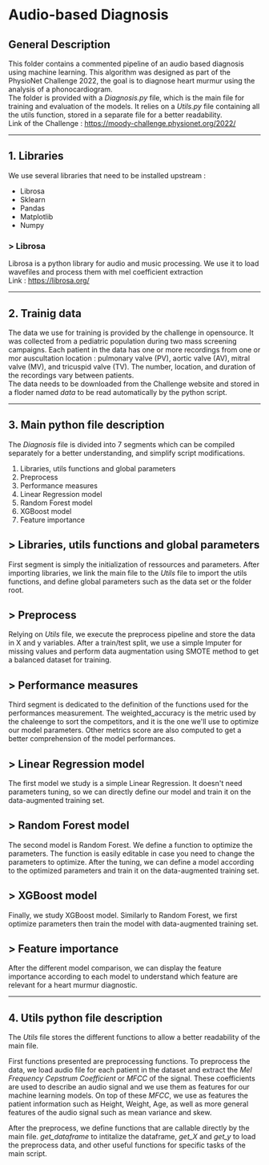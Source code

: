 # Audio-based Diagnosis

## General Description
This folder contains a commented pipeline of an audio based diagnosis using machine learning. This algorithm was designed as part of the PhysioNet Challenge 2022, the goal is to diagnose heart murmur using the analysis of a phonocardiogram.  
The folder is provided with a *Diagnosis.py* file, which is the main file for training and evaluation of the models. It relies on a *Utils.py* file containing all the utils function, stored in a separate file for a better readability.  
Link of the Challenge : https://moody-challenge.physionet.org/2022/  

---

## 1. Libraries  

We use several libraries that need to be installed upstream :
- Librosa
- Sklearn
- Pandas
- Matplotlib
- Numpy

### > Librosa
Librosa is a python library for audio and music processing. We use it to load wavefiles and process them with mel coefficient extraction  
Link : https://librosa.org/

---

## 2. Trainig data  

The data we use for training is provided by the challenge in opensource. It was collected from a pediatric population during two mass screening campaigns. Each patient in the data has one or more recordings from one or mor auscultation location : pulmonary valve (PV), aortic valve (AV), mitral valve (MV), and tricuspid valve (TV). The number, location, and duration of the recordings vary between patients.  
The data needs to be downloaded from the Challenge website and stored in a floder named *data* to be read automatically by the python script.

---

## 3. Main python file description
The *Diagnosis* file is divided into 7 segments which can be compiled separately for a better understanding, and simplify script modifications.

1. Libraries, utils functions and global parameters
2. Preprocess
3. Performance measures
4. Linear Regression model
5. Random Forest model
6. XGBoost model
7. Feature importance

## > Libraries, utils functions and global parameters
First segment is simply the initialization of ressources and parameters. After importing libraries, we link the main file to the *Utils* file to import the utils functions, and define global parameters such as the data set or the folder root.  

## > Preprocess
Relying on *Utils* file, we execute the preprocess pipeline and store the data in X and y variables. After a train/test split, we use a simple Imputer for missing values and perform data augmentation using SMOTE method to get a balanced dataset for training.

## > Performance measures
Third segment is dedicated to the definition of the functions used for the performances measurement. The weighted_accuracy is the metric used by the chaleenge to sort the competitors, and it is the one we'll use to optimize our model parameters. Other metrics score are also computed to get a better comprehension of the model performances.

## > Linear Regression model
The first model we study is a simple Linear Regression. It doesn't need parameters tuning, so we can directly define our model and train it on the data-augmented training set.

## > Random Forest model
The second model is Random Forest. We define a function to optimize the parameters. The function is easily editable in case you need to change the parameters to optimize. After the tuning, we can define a model according to the optimized parameters and train it on the data-augmented training set.

## > XGBoost model
Finally, we study XGBoost model. Similarly to Random Forest, we first optimize parameters then train the model with data-augmented training set.

## > Feature importance
After the different model comparison, we can display the feature importance according to each model to understand which feature are relevant for a heart murmur diagnostic.

---

## 4. Utils python file description
The *Utils* file stores the different functions to allow a better readability of the main file.  
  
First functions presented are preprocessing functions. To preprocess the data, we load audio file for each patient in the dataset and extract the *Mel Frequency Cepstrum Coefficient* or *MFCC* of the signal. These coefficients are used to describe an audio signal and we use them as features for our machine learning models. On top of these *MFCC*, we use as features the patient information such as Height, Weight, Age, as well as more general features of the audio signal such as mean variance and skew.  
  
After the preprocess, we define functions that are callable directly by the main file. *get_dataframe* to intitalize the dataframe, *get_X* and *get_y* to load the preprocess data, and other useful functions for specific tasks of the main script.